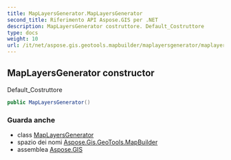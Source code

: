 ```yaml
---
title: MapLayersGenerator.MapLayersGenerator
second_title: Riferimento API Aspose.GIS per .NET
description: MapLayersGenerator costruttore. Default_Costruttore
type: docs
weight: 10
url: /it/net/aspose.gis.geotools.mapbuilder/maplayersgenerator/maplayersgenerator/
---
```

## MapLayersGenerator constructor

Default_Costruttore

```csharp
public MapLayersGenerator()
```

### Guarda anche

* class [MapLayersGenerator](../)
* spazio dei nomi [Aspose.Gis.GeoTools.MapBuilder](../../maplayersgenerator/)
* assemblea [Aspose.GIS](../../../)


